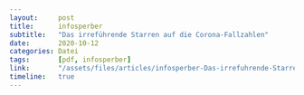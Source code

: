 ```yaml
---
layout:     post
title:      infosperber
subtitle:   "Das irreführende Starren auf die Corona-Fallzahlen"
date:       2020-10-12
categories: Datei
tags:       [pdf, infosperber]
link:       "/assets/files/articles/infosperber-Das-irrefuhrende-Starren-auf-die-Corona-Fallzahlen.pdf"
timeline:   true
---
```


<object data="{{ page.link }}" style='height:calc(100vh - 400px); width: 100%' type='application/pdf'></object>

